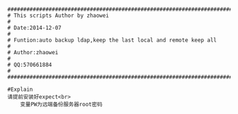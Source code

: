 	###############################################################################
	# This scripts Author by zhaowei                                              #
	# Date:2014-12-07                                                             #
	# Funtion:auto backup ldap,keep the last local and remote keep all            #
	# Author:zhaowei                                                              #
	# QQ:570661884                                                                #
	###############################################################################

	#Explain
	请提前安装好expect<br>
        变量PW为远端备份服务器root密码


